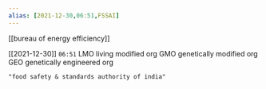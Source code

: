 ```yaml
---
alias: [2021-12-30,06:51,FSSAI]
---
```

[[bureau of energy efficiency]]

[[2021-12-30]] `06:51`
LMO living modified org
GMO genetically modified org
GEO genetically engineered org
```query 2022-04-11 18:52
"food safety & standards authority of india"
```